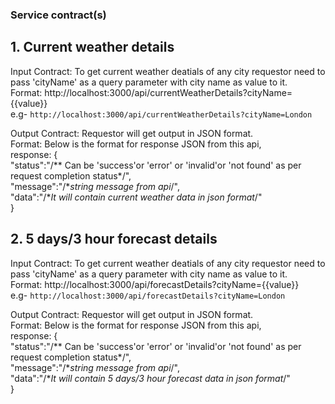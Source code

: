 ### Service contract(s)

## 1. Current weather details
   Input Contract: To get current weather deatials of any city requestor need to pass 'cityName' as a query parameter with city name as    value to it.<br />
   Format: http://localhost:3000/api/currentWeatherDetails?cityName={{value}}<br />
   e.g- ```http://localhost:3000/api/currentWeatherDetails?cityName=London```<br />
   
   Output Contract: Requestor will get output in JSON format.<br />
   Format: Below is the format for response JSON from this api,<br />
   response: {<br />
              "status":"/** Can be 'success'or 'error' or 'invalid'or 'not found' as per request completion status*/",<br />
              "message":"/**string message from api*/",<br />
              "data":"/**It will contain current weather data in json format*/"<br />
             }
   
## 2. 5 days/3 hour forecast details
   Input Contract: To get current weather deatials of any city requestor need to pass 'cityName' as a query parameter with city name as    value to it.<br />
   Format: http://localhost:3000/api/forecastDetails?cityName={{value}}<br />
   e.g- ```http://localhost:3000/api/forecastDetails?cityName=London```<br />
   
   Output Contract: Requestor will get output in JSON format.<br />
   Format: Below is the format for response JSON from this api,<br />
   response: {<br />
              "status":"/** Can be 'success'or 'error' or 'invalid'or 'not found' as per request completion status*/",<br />
              "message":"/**string message from api*/",<br />
              "data":"/**It will contain 5 days/3 hour forecast data in json format*/"<br />
             }
   

